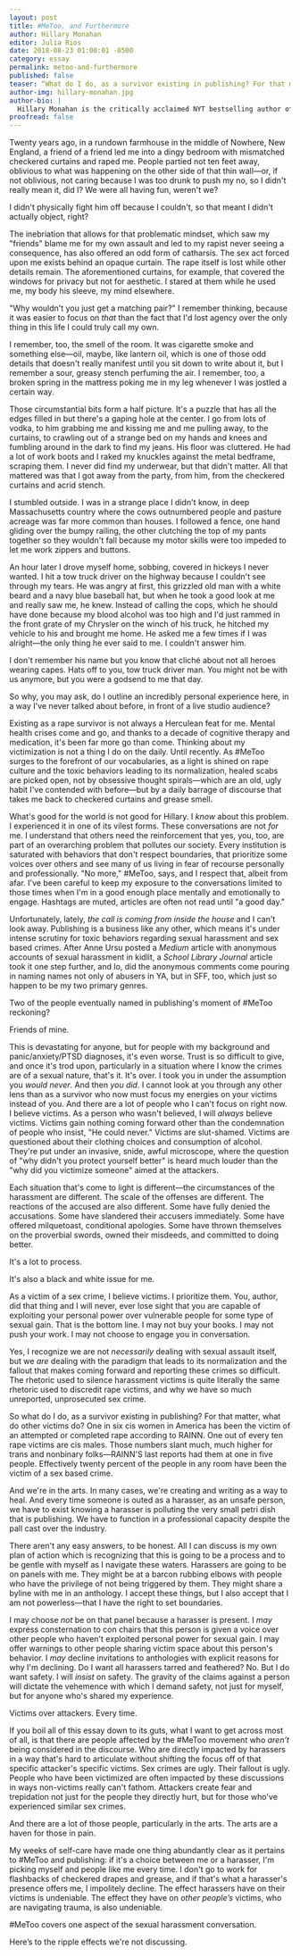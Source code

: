 ```yaml
---
layout: post
title: #MeToo, and Furthermore
author: Hillary Monahan
editor: Julia Rios
date: 2018-08-23 01:00:01 -0500
category: essay
permalink: metoo-and-furthermore
published: false
teaser: “What do I do, as a survivor existing in publishing? For that matter, what do other victims do?"
author-img: hillary-monahan.jpg
author-bio: |
  Hillary Monahan is the critically acclaimed NYT bestselling author of the _Mary: The Summoning_ series for Disney-Hyperion, among other titles. She lives in southeastern Massachusetts with her family of some parts humans, some parts fur kids. She's a feminist, a queer advocate, and a professional gloom cookie who can (and will) recite _Young Frankenstein_ from memory for you if you ask nicely.   
proofread: false
---
```


Twenty years ago, in a rundown farmhouse in the middle of Nowhere, New England, a friend of a friend led me into a dingy bedroom with mismatched checkered curtains and raped me.  People partied not ten feet away, oblivious to what was happening on the other side of that thin wall—or, if not oblivious, not caring because I was too drunk to push my no, so I didn't really mean it, did I? We were all having fun, weren't we?
  I didn't physically fight him off because I couldn't, so that meant I didn't actually object, right?
 The inebriation that allows for that problematic mindset, which saw my "friends" blame me for my own assault and led to my rapist never seeing a consequence, has also offered an odd form of catharsis. The sex act forced upon me exists behind an opaque curtain. The rape itself is lost while other details remain. The aforementioned curtains, for example, that covered the windows for privacy but not for aesthetic. I stared at them while he used me, my body his sleeve, my mind elsewhere.
"Why wouldn't you just get a matching pair?" I remember thinking, because it was easier to focus on _that_ than the fact that I'd lost agency over the only thing in this life I could truly call my own.
I remember, too, the smell of the room. It was cigarette smoke and something else—oil, maybe, like lantern oil, which is one of those odd details that doesn't really manifest until you sit down to write about it, but I remember a sour, greasy stench perfuming the air. I remember, too, a broken spring in the mattress poking me in my leg whenever I was jostled a certain way.
 Those circumstantial bits form a half picture. It's a puzzle that has all the edges filled in but there's a gaping hole at the center. I go from lots of vodka, to him grabbing me and kissing me and me pulling away, to the curtains, to crawling out of a strange bed on my hands and knees and fumbling around in the dark to find my jeans. His floor was cluttered. He had a lot of work boots and I raked my knuckles against the metal bedframe, scraping them.  I never did find my underwear, but that didn't matter. All that mattered was that I got away from the party, from him, from the checkered curtains and acrid stench.
 I stumbled outside. I was in a strange place I didn't know, in deep Massachusetts country where the cows outnumbered people and pasture acreage was far more common than houses. I followed a fence, one hand gliding over the bumpy railing, the other clutching the top of my pants together so they wouldn't fall because my motor skills were too impeded to let me work zippers and buttons.
 An hour later I drove myself home, sobbing, covered in hickeys I never wanted. I hit a tow truck driver on the highway because I couldn't see through my tears. He was angry at first, this grizzled old man with a white beard and a navy blue baseball hat, but when he took a good look at me and really saw me, he knew. Instead of calling the cops, which he should have done because my blood alcohol was too high and I'd just rammed in the front grate of my Chrysler on the winch of his truck, he hitched my vehicle to his and brought me home. He asked me a few times if I was alright—the only thing he ever said to me. I couldn't answer him.
  I don't remember his name but you know that cliché about not all heroes wearing capes. Hats off to you, tow truck driver man. You might not be with us anymore, but you were a godsend to me that day.
So why, you may ask, do I outline an incredibly personal experience here, in a way I've never talked about before, in front of a live studio audience?
 Existing as a rape survivor is not always a Herculean feat for me. Mental health crises come and go, and thanks to a decade of cognitive therapy and medication, it's been far more go than come. Thinking about my victimization is not a thing I do on the daily. Until recently. As #MeToo surges to the forefront of our vocabularies, as a light is shined on rape culture and the toxic behaviors leading to its normalization, healed scabs are picked open, not by obsessive thought spirals—which are an old, ugly habit I've contended with before—but by a daily barrage of discourse that takes me back to checkered curtains and grease smell.
 What's good for the world is not good for Hillary. I _know_ about this problem. I experienced it in one of its vilest forms. These conversations are not _for_ me. I understand that others need the reinforcement that yes, you, too, are part of an overarching problem that pollutes our society. Every institution is saturated with behaviors that don't respect boundaries, that prioritize some voices over others and see many of us living in fear of recourse personally and professionally. "No more," #MeToo, says, and I respect that, albeit from afar. I've been careful to keep my exposure to the conversations limited to those times when I'm in a good enough place mentally and emotionally to engage. Hashtags are muted, articles are often not read until "a good day."
 Unfortunately, lately, _the call is coming from inside the house_ and I can't look away. Publishing is a business like any other, which means it's under intense scrutiny for toxic behaviors regarding sexual harassment and sex based crimes. After Anne Ursu posted a _Medium_ article with anonymous accounts of sexual harassment in kidlit, a _School Library Journal_ article took it one step further, and lo, did the anonymous comments come pouring in naming names not only of abusers in YA, but in SFF, too, which just so happen to be my two primary genres.
Two of the people eventually named in publishing's moment of #MeToo reckoning?
 Friends of mine.
This is devastating for anyone, but for people with my background and panic/anxiety/PTSD diagnoses, it's even worse. Trust is so difficult to give, and once it's trod upon, particularly in a situation where I know the crimes are of a sexual nature, that's it. It's over. I took you in under the assumption you _would never_. And then _you did_. I cannot look at you through any other lens than as a survivor who now must focus my energies on your victims instead of you.  And there are a lot of people who I can't focus on right now. I believe victims. As a person who wasn't believed, I will _always_ believe victims. Victims gain nothing coming forward other than the condemnation of people who insist, "He could never." Victims are slut-shamed. Victims are questioned about their clothing choices and consumption of alcohol. They're put under an invasive, snide, awful microscope, where the question of "why didn't you protect yourself better" is heard much louder than the "why did you victimize someone" aimed at the attackers.
 Each situation that's come to light is different—the circumstances of the harassment are different. The scale of the offenses are different. The reactions of the accused are also different. Some have fully denied the accusations. Some have slandered their accusers immediately. Some have offered milquetoast, conditional apologies. Some have thrown themselves on the proverbial swords, owned their misdeeds, and committed to doing better.
  It's a lot to process.
It's also a black and white issue for me.
As a victim of a sex crime, I believe victims. I prioritize them. You, author, did that thing and I will never, ever lose sight that you are capable of exploiting your personal power over vulnerable people for some type of sexual gain.  That is the bottom line. I may not buy your books. I may not push your work. I may not choose to engage you in conversation.
 Yes, I recognize we are not _necessarily_ dealing with sexual assault itself, but we _are_ dealing with the paradigm that leads to its normalization and the fallout that makes coming forward and reporting these crimes so difficult. The rhetoric used to silence harassment victims is quite literally the same rhetoric used to discredit rape victims, and why we have so much unreported, unprosecuted sex crime.
 So what do I do, as a survivor existing in publishing? For that matter, what do other victims do? One in six cis women in America has been the victim of an attempted or completed rape according to RAINN. One out of every ten rape victims are cis males. Those numbers slant much, much higher for trans and nonbinary folks—RAINN'S last reports had them at one in five people. Effectively twenty percent of the people in any room have been the victim of a sex based crime.
 And we're in the arts. In many cases, we're creating and writing as a way to heal. And every time someone is outed as a harasser, as an unsafe person, we have to exist knowing a harasser is polluting the very small petri dish that is publishing. We have to function in a professional capacity despite the pall cast over the industry.
 There aren't any easy answers, to be honest. All I can discuss is my own plan of action which is recognizing that this is going to be a process and to be gentle with myself as I navigate these waters. Harassers are going to be on panels with me. They might be at a barcon rubbing elbows with people who have the privilege of not being triggered by them. They might share a byline with me in an anthology. I accept these things, but I also accept that I am not powerless—that I have the right to set boundaries.
 I may choose _not_ be on that panel because a harasser is present. I _may_ express consternation to con chairs that this person is given a voice over other people who haven't exploited personal power for sexual gain. I may offer warnings to other people sharing victim space about this person's behavior. I _may_ decline invitations to anthologies with explicit reasons for why I'm declining. Do I want all harassers tarred and feathered? No. But I do want safety. I will _insist_ on safety. The gravity of the claims against a person will dictate the vehemence with which I demand safety, not just for myself, but for anyone who's shared my experience.
 Victims over attackers. Every time.
 If you boil all of this essay down to its guts, what I want to get across most of all, is that there are people affected by the #MeToo movement who _aren’t_ being considered in the discourse. Who are directly impacted by harassers in a way that's hard to articulate without shifting the focus off of that specific attacker's specific victims. Sex crimes are ugly. Their fallout is ugly. People who have been victimized are often impacted by these discussions in ways non-victims really can't fathom. Attackers create fear and trepidation not just for the people they directly hurt, but for those who've experienced similar sex crimes.
 And there are a lot of those people, particularly in the arts. The arts are a haven for those in pain.
 My weeks of self-care have made one thing abundantly clear as it pertains to #MeToo and publishing: if it's a choice between me or a harasser, I'm picking myself and people like me every time. I don't go to work for flashbacks of checkered drapes and grease, and if that's what a harasser's presence offers me, I impolitely decline.  The effect harassers have on their victims is undeniable. The effect they have on _other people’s_ victims, who are navigating trauma, is also undeniable.
  #MeToo covers one aspect of the sexual harassment conversation.
Here’s to the ripple effects we're not discussing.    